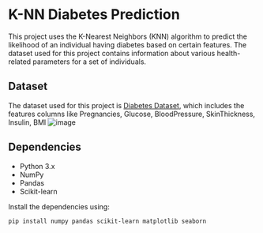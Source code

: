 # K-NN Diabetes Prediction

This project uses the K-Nearest Neighbors (KNN) algorithm to predict the likelihood of an individual having diabetes based on certain features. The dataset used for this project contains information about various health-related parameters for a set of individuals.

## Dataset

The dataset used for this project is [Diabetes Dataset]([link_to_dataset](https://www.kaggle.com/datasets/saurabh00007/diabetescsv?resource=download)), which includes the features columns like Pregnancies, 	Glucose,	BloodPressure,	SkinThickness,	Insulin,	BMI
![image](https://github.com/Sanketgadekar31/K-NN-Diabetes-Prediction/assets/106864499/a41c572a-2186-4793-a461-0a88722429bf)

## Dependencies

- Python 3.x
- NumPy
- Pandas
- Scikit-learn

Install the dependencies using:

```bash
pip install numpy pandas scikit-learn matplotlib seaborn
```
